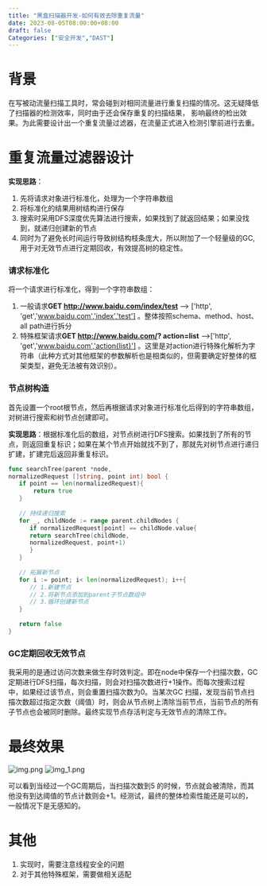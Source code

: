 ```yaml
---
title: "黑盒扫描器开发-如何有效去除重复流量"
date: 2023-08-05T08:00:00+08:00
draft: false
Categories: ["安全开发","DAST"]
---
```


# 背景
在写被动流量扫描工具时，常会碰到对相同流量进行重复扫描的情况。这无疑降低了扫描器的检测效率，同时由于还会保存重复的扫描结果， 影响最终的检出效果。为此需要设计出一个重复流量过滤器，在流量正式进入检测引擎前进行去重。

# 重复流量过滤器设计
**实现思路**：
   1. 先将请求对象进行标准化，处理为一个字符串数组
   2. 将标准化的结果用树结构进行保存   
   3. 搜索时采用DFS深度优先算法进行搜索，如果找到了就返回结果；如果没找到，就递归创建新的节点   
   4. 同时为了避免长时间运行导致树结构枝条庞大，所以附加了一个轻量级的GC, 
      用于对无效节点进行定期回收，有效提高树的稳定性。

### 请求标准化
将一个请求进行标准化，得到一个字符串数组：
1. 一般请求**GET http://www.baidu.com/index/test**
   -->
   ['http',
   'get','www.baidu.com','index','test']
   。整体按照schema、method、host、all path进行拆分
2. 特殊框架请求**GET http://www.baidu.com/?
   action=list** -->['http',
   'get','www.baidu.com','action{list}']
   。这里是对action进行特殊化解析为字符串（此种方式对其他框架的参数解析也是相类似的，但需要确定好整体的框架类型，避免无法被有效识别）。

### 节点树构造
首先设置一个root根节点，然后再根据请求对象进行标准化后得到的字符串数组，对树进行搜索和树节点创建即可。

**实现思路**：根据标准化后的数组，对节点树进行DFS搜索。如果找到了所有的节点，则返回重复标识；如果在某个节点开始就找不到了，那就先对树节点进行递归扩建，扩建完后返回非重复标识。
```go
func searchTree(parent *node, 
normalizedRequest []string, point int) bool {
   if point == len(normalizedRequest){
       return true
   }
   
   // 持续递归搜索
   for _, childNode := range parent.childNodes {
      if normalizedRequest[point] == childNode.value{
      return searchTree(childNode, 
      normalizedRequest, point+1)
      }
   }
   
   // 拓展新节点
   for i := point; i< len(normalizedRequest); i++{
      // 1.新建节点
      // 2.将新节点添加到parent子节点数组中
      // 3.循环创建新节点
   }
   
   return false
}
```

### GC定期回收无效节点
我采用的是通过访问次数来做生存时效判定。即在node中保存一个扫描次数，GC定期进行DFS扫描，每次扫描，则会对扫描次数进行+1操作。而每次搜索过程中，如果经过该节点，则会重置扫描次数为0。当某次GC
扫描，发现当前节点扫描次数超过指定次数（阈值）时，则会从节点树上清除当前节点，当前节点的所有子节点也会被同时删除。最终实现节点存活判定与无效节点的清除工作。

# 最终效果
![img.png](/images/imgs/url_duplication/img.png)
![img_1.png](/images/imgs/url_duplication/img_1.png)

可以看到当经过一个GC周期后，当扫描次数到5 的时候，节点就会被清除，而其他没有到达阈值的节点计数则会+1。经测试，最终的整体检索性能还是可以的，一般情况下是无感知的。

# 其他
1. 实现时，需要注意线程安全的问题
2. 对于其他特殊框架，需要做相关适配